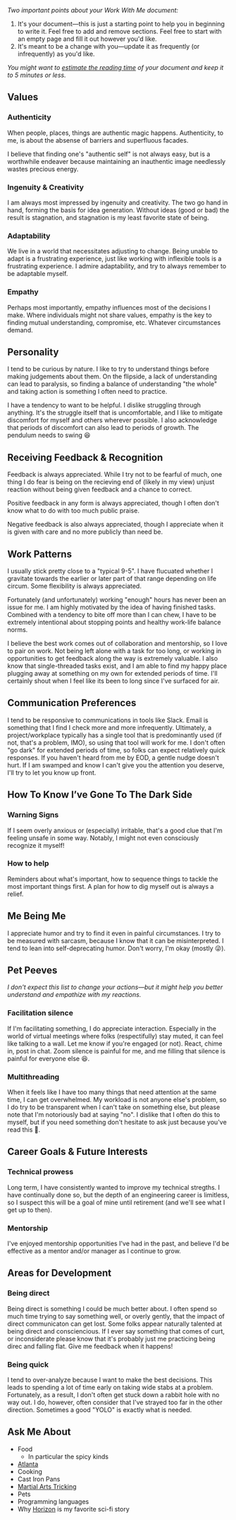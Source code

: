 _Two important points about your Work With Me document:_

1. It's your document—this is just a starting point to help you in beginning to write it. Feel free to add and
remove sections. Feel free to start with an empty page and fill it out however you'd like.
1. It's meant to be a change with you—update it as frequently (or infrequently) as you'd like.

_You might want to [estimate the reading time](http://niram.org/read/) of your document and keep it to 5 minutes or less._

## Values

### Authenticity

When people, places, things are authentic magic happens.
Authenticity, to me, is about the absense of barriers and superfluous facades.

I believe that finding one's "authentic self" is not always easy, but is a worthwhile endeaver because maintaining an inauthentic image needlessly wastes precious energy.
   
### Ingenuity & Creativity

I am always most impressed by ingenuity and creativity.
The two go hand in hand, forming the basis for idea generation.
Without ideas (good or bad) the result is stagnation, and stagnation is my least favorite state of being.

### Adaptability

We live in a world that necessitates adjusting to change.
Being unable to adapt is a frustrating experience, just like working with inflexible tools is a frustrating experience.
I admire adaptability, and try to always remember to be adaptable myself.

### Empathy

Perhaps most importantly, empathy influences most of the decisions I make.
Where individuals might not share values, empathy is the key to finding mutual understanding, compromise, etc.
Whatever circumstances demand.

## Personality

I tend to be curious by nature.
I like to try to understand things before making judgements about them.
On the flipside, a lack of understanding can lead to paralysis, so finding a balance of understanding "the whole" and taking action is something I often need to practice.

I have a tendency to want to be helpful.
I dislike struggling through anything.
It's the struggle itself that is uncomfortable, and I like to mitigate discomfort for myself and others wherever possible.
I also acknowledge that periods of discomfort can also lead to periods of growth.
The pendulum needs to swing 😆



## Receiving Feedback & Recognition

Feedback is always appreciated.
While I try not to be fearful of much, one thing I do fear is being on the recieving end of (likely in my view) unjust reaction without being given feedback and a chance to correct.

Positive feedback in any form is always appreciated, though I often don't know what to do with too much public praise.

Negative feedback is also always appreciated, though I appreciate when it is given with care and no more publicly than need be.

## Work Patterns

I usually stick pretty close to a "typical 9-5".
I have flucuated whether I gravitate towards the earlier or later part of that range depending on life circum.
Some flexibility is always appreciated.

Fortunately (and unfortunately) working "enough" hours has never been an issue for me.
I am highly motivated by the idea of having finished tasks.
Combined with a tendency to bite off more than I can chew, I have to be extremely intentional about stopping points and healthy work-life balance norms.

I believe the best work comes out of collaboration and mentorship, so I love to pair on work.
Not being left alone with a task for too long, or working in opportunities to get feedback along the way is extremely valuable.
I also know that single-threaded tasks exist, and I am able to find my happy place plugging away at something on my own for extended periods of time.
I'll certainly shout when I feel like its been to long since I've surfaced for air.

## Communication Preferences

I tend to be responsive to communications in tools like Slack.
Email is something that I find I check more and more infrequently.
Ultimately, a project/workplace typically has a single tool that is predominantly used (if not, that's a problem, IMO), so using that tool will work for me.
I don't often "go dark" for extended periods of time, so folks can expect relatively quick responses. 
If you haven't heard from me by EOD, a gentle nudge doesn't hurt.
If I am swamped and know I can't give you the attention you deserve, I'll try to let you know up front.

## How To Know I’ve Gone To The Dark Side

### Warning Signs

If I seem overly anxious or (especially) irritable, that's a good clue that I'm feeling unsafe in some way.
Notably, I might not even consciously recognize it myself!

### How to help

Reminders about what's important, how to sequence things to tackle the most important things first.
A plan for how to dig myself out is always a relief.

## Me Being Me

I appreciate humor and try to find it even in painful circumstances.
I try to be measured with sarcasm, because I know that it can be misinterpreted.
I tend to lean into self-deprecating humor. Don't worry, I'm okay (mostly 😜).

## Pet Peeves

_I don't expect this list to change your actions—but it might help you better understand and empathize with my
reactions._

### Facilitation silence

If I'm facilitating something, I do appreciate interaction.
Especially in the world of virtual meetings where folks (respectifully) stay muted, it can feel like talking to a wall.
Let me know if you're engaged (or not). React, chime in, post in chat.
Zoom silence is painful for me, and me filling that silence is painful for everyone else 😆.

### Multithreading

When it feels like I have too many things that need attention at the same time, I can get overwhelmed.
My workload is not anyone else's problem, so I do try to be transparent when I can't take on something else, but please note that I'm notoriously bad at saying "no".
I dislike that I often do this to myself, but if you need something don't hesitate to ask just because you've read this 🤪.

## Career Goals & Future Interests

### Technical prowess

Long term, I have consistently wanted to improve my technical stregths.
I have continually done so, but the depth of an engineering career is limitless, so I suspect this will be a goal of mine until retirement (and we'll see what I get up to then).

### Mentorship

I've enjoyed mentorship opportunities I've had in the past, and believe I'd be effective as a mentor and/or manager as I continue to grow.

## Areas for Development

### Being direct

Being direct is something I could be much better about.
I often spend so much time trying to say something well, or overly gently, that the impact of direct communicaton can get lost.
Some folks appear naturally talented at being direct and consciencious.
If I ever say something that comes of curt, or inconsiderate please know that it's probably just me practicing being direc and falling flat.
Give me feedback when it happens!

### Being quick

I tend to over-analyze because I want to make the best decisions.
This leads to spending a lot of time early on taking wide stabs at a problem.
Fortunately, as a result, I don't often get stuck down a rabbit hole with no way out.
I do, however, often consider that I've strayed too far in the other direction.
Sometimes a good "YOLO" is exactly what is needed.

## Ask Me About

- Food
  - In particular the spicy kinds
- [Atlanta](https://en.wikipedia.org/wiki/Atlanta)
- Cooking
- Cast Iron Pans
- [Martial Arts Tricking](https://en.wikipedia.org/wiki/Tricking_(martial_arts))
- Pets
- Programming languages
- Why [Horizon](https://en.wikipedia.org/wiki/Horizon_(video_game_series)) is my favorite sci-fi story
